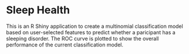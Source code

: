 # Sleep Health

This is an R Shiny application to create a multinomial classification model based on user-selected features to predict whether a paricipant has a sleeping disorder. The ROC curve is plotted to show the overall performance of the current classification model.
